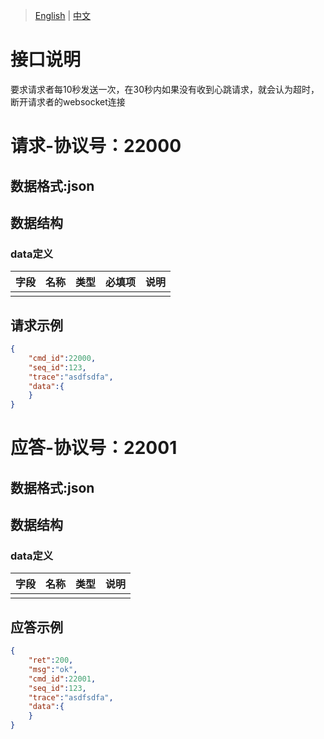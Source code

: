 > [English](./heartbeat.md) | [中文](./heartbeat_cn.md)

# 接口说明

要求请求者每10秒发送一次，在30秒内如果没有收到心跳请求，就会认为超时，断开请求者的websocket连接
# 请求-协议号：22000
## 数据格式:json
## 数据结构
### data定义
| 字段 | 名称 | 类型 | 必填项 | 说明 |
| --- | --- |  ---  | --- | --- |
|  |  |    |  |  |
## 请求示例
```json
{
    "cmd_id":22000,
    "seq_id":123,
    "trace":"asdfsdfa",
    "data":{
    }
}
```
# 应答-协议号：22001
## 数据格式:json
## 数据结构
### data定义
| 字段 | 名称 | 类型 | 说明 |
| --- | --- |  ---  | --- |
|  |  |    |  |
## 应答示例
```json
{
    "ret":200,
    "msg":"ok",
    "cmd_id":22001,
    "seq_id":123,
    "trace":"asdfsdfa",
    "data":{
    }
}
```